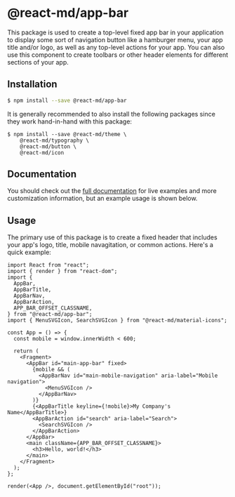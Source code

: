 # @react-md/app-bar

This package is used to create a top-level fixed app bar in your application to
display some sort of navigation button like a hamburger menu, your app title
and/or logo, as well as any top-level actions for your app. You can also use
this component to create toolbars or other header elements for different
sections of your app.

## Installation

```sh
$ npm install --save @react-md/app-bar
```

It is generally recommended to also install the following packages since they
work hand-in-hand with this package:

```
$ npm install --save @react-md/theme \
    @react-md/typography \
    @react-md/button \
    @react-md/icon
```

<!-- DOCS_REMOVE -->

## Documentation

You should check out the
[full documentation](https://react-md.dev/packages/app-bar) for live examples
and more customization information, but an example usage is shown below.

<!-- DOCS_REMOVE_END -->

<!-- INCLUDING_STYLES -->

## Usage

The primary use of this package is to create a fixed header that includes your
app's logo, title, mobile navagitation, or common actions. Here's a quick
example:

```tsx
import React from "react";
import { render } from "react-dom";
import {
  AppBar,
  AppBarTitle,
  AppBarNav,
  AppBarAction,
  APP_BAR_OFFSET_CLASSNAME,
} from "@react-md/app-bar";
import { MenuSVGIcon, SearchSVGIcon } from "@react-md/material-icons";

const App = () => {
  const mobile = window.innerWidth < 600;

  return (
    <Fragment>
      <AppBar id="main-app-bar" fixed>
        {mobile && (
          <AppBarNav id="main-mobile-navigation" aria-label="Mobile navigation">
            <MenuSVGIcon />
          </AppBarNav>
        )}
        {<AppBarTitle keyline={!mobile}>My Company's Name</AppBarTitle>}
        <AppBarAction id="search" aria-label="Search">
          <SearchSVGIcon />
        </AppBarAction>
      </AppBar>
      <main className={APP_BAR_OFFSET_CLASSNAME}>
        <h3>Hello, world!</h3>
      </main>
    </Fragment>
  );
};

render(<App />, document.getElementById("root"));
```
